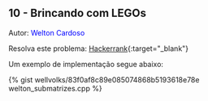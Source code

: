 ## 10 - Brincando com LEGOs
<div id="brincando_com_legos"></div>

Autor: <font color = "blue">Welton Cardoso</font>

Resolva este problema: [Hackerrank][hackerrank-i]{:target="_blank"}

Um exemplo de implementação segue abaixo:

{% gist wellvolks/83f0af8c89e085074868b5193618e78e welton_submatrizes.cpp %}

[hackerrank-i]: https://www.hackerrank.com/contests/gogeo-problemas-ja-utilizados-em-avaliacoes/challenges/submatrizes
